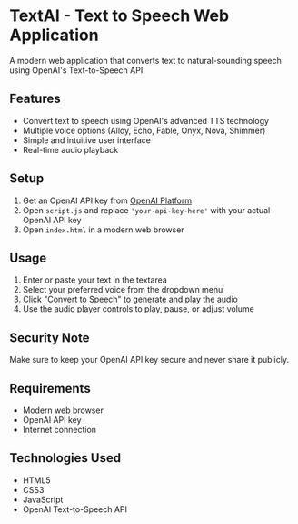 # TextAI - Text to Speech Web Application

A modern web application that converts text to natural-sounding speech using OpenAI's Text-to-Speech API.

## Features

- Convert text to speech using OpenAI's advanced TTS technology
- Multiple voice options (Alloy, Echo, Fable, Onyx, Nova, Shimmer)
- Simple and intuitive user interface
- Real-time audio playback

## Setup

1. Get an OpenAI API key from [OpenAI Platform](https://platform.openai.com)
2. Open `script.js` and replace `'your-api-key-here'` with your actual OpenAI API key
3. Open `index.html` in a modern web browser

## Usage

1. Enter or paste your text in the textarea
2. Select your preferred voice from the dropdown menu
3. Click "Convert to Speech" to generate and play the audio
4. Use the audio player controls to play, pause, or adjust volume

## Security Note

Make sure to keep your OpenAI API key secure and never share it publicly.

## Requirements

- Modern web browser
- OpenAI API key
- Internet connection

## Technologies Used

- HTML5
- CSS3
- JavaScript
- OpenAI Text-to-Speech API
